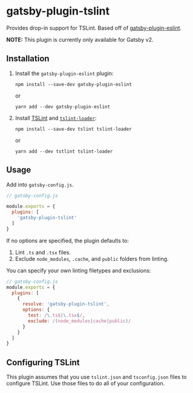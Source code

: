 # gatsby-plugin-tslint

Provides drop-in support for TSLint. Based off of [gatsby-plugin-eslint](https://github.com/mongkuen/gatsby-plugin-eslint).


**NOTE:**  This plugin is currently only available for Gatsby v2.

## Installation

1. Install the `gatsby-plugin-eslint` plugin:

    `npm install --save-dev gatsby-plugin-eslint`

    or

    `yarn add --dev gatsby-plugin-eslint`


2. Install [TSLint](https://palantir.github.io/tslint/) and [`tslint-loader`](https://github.com/wbuchwalter/tslint-loader):

    `npm install --save-dev tslint tslint-loader`

    or

    `yarn add --dev tstlint tslint-loader`

## Usage

Add into `gatsby-config.js`.

```javascript
// gatsby-config.js

module.exports = {
  plugins: [
    'gatsby-plugin-tslint'
  ]
}
```

If no options are specified, the plugin defaults to:

1. Lint `.ts` and `.tsx` files.
2. Exclude `node_modules`, `.cache`, and `public` folders from linting.

You can specify your own linting filetypes and exclusions:

```javascript
// gatsby-config.js
module.exports = {
  plugins: [
    {
      resolve: 'gatsby-plugin-tslint',
      options: {
        test: /\.ts$|\.tsx$/,
        exclude: /(node_modules|cache|public)/
      }
    }
  ]
}
```

## Configuring TSLint

This plugin assumes that you use `tslint.json` and `tsconfig.json` files to configure TSLint. Use those files to do all of your configuration.
